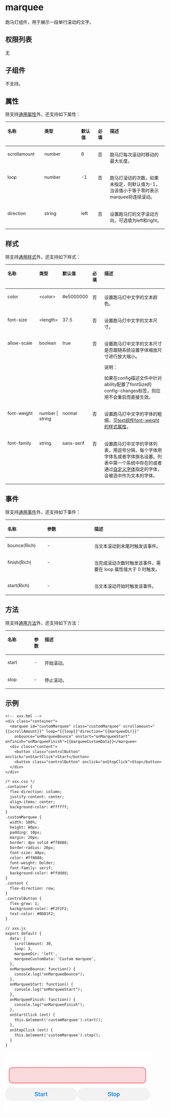 # marquee<a name="ZH-CN_TOPIC_0000001173324593"></a>

跑马灯组件，用于展示一段单行滚动的文字。

## 权限列表<a name="section11257113618419"></a>

无

## 子组件<a name="section9288143101012"></a>

不支持。

## 属性<a name="section2907183951110"></a>

除支持[通用属性](js-components-common-attributes.md)外，还支持如下属性：

<a name="table20633101642315"></a>
<table><thead align="left"><tr id="row663331618238"><th class="cellrowborder" valign="top" width="23.119999999999997%" id="mcps1.1.6.1.1"><p id="aa872998ac2d84843a3c5161889afffef"><a name="aa872998ac2d84843a3c5161889afffef"></a><a name="aa872998ac2d84843a3c5161889afffef"></a>名称</p>
</th>
<th class="cellrowborder" valign="top" width="23.119999999999997%" id="mcps1.1.6.1.2"><p id="ab2111648ee0e4f6d881be8954e7acaab"><a name="ab2111648ee0e4f6d881be8954e7acaab"></a><a name="ab2111648ee0e4f6d881be8954e7acaab"></a>类型</p>
</th>
<th class="cellrowborder" valign="top" width="10.48%" id="mcps1.1.6.1.3"><p id="ab377d1c90900478ea4ecab51e9a058af"><a name="ab377d1c90900478ea4ecab51e9a058af"></a><a name="ab377d1c90900478ea4ecab51e9a058af"></a>默认值</p>
</th>
<th class="cellrowborder" valign="top" width="7.5200000000000005%" id="mcps1.1.6.1.4"><p id="p824610360217"><a name="p824610360217"></a><a name="p824610360217"></a>必填</p>
</th>
<th class="cellrowborder" valign="top" width="35.76%" id="mcps1.1.6.1.5"><p id="a1d574a0044ed42ec8a2603bc82734232"><a name="a1d574a0044ed42ec8a2603bc82734232"></a><a name="a1d574a0044ed42ec8a2603bc82734232"></a>描述</p>
</th>
</tr>
</thead>
<tbody><tr id="row4159854131011"><td class="cellrowborder" valign="top" width="23.119999999999997%" headers="mcps1.1.6.1.1 "><p id="p17480906111"><a name="p17480906111"></a><a name="p17480906111"></a>scrollamount</p>
</td>
<td class="cellrowborder" valign="top" width="23.119999999999997%" headers="mcps1.1.6.1.2 "><p id="p11480105116"><a name="p11480105116"></a><a name="p11480105116"></a>number</p>
</td>
<td class="cellrowborder" valign="top" width="10.48%" headers="mcps1.1.6.1.3 "><p id="p9480809115"><a name="p9480809115"></a><a name="p9480809115"></a>6</p>
</td>
<td class="cellrowborder" valign="top" width="7.5200000000000005%" headers="mcps1.1.6.1.4 "><p id="p1848070181110"><a name="p1848070181110"></a><a name="p1848070181110"></a>否</p>
</td>
<td class="cellrowborder" valign="top" width="35.76%" headers="mcps1.1.6.1.5 "><p id="p164801809111"><a name="p164801809111"></a><a name="p164801809111"></a>跑马灯每次滚动时移动的最大长度。</p>
</td>
</tr>
<tr id="row66871514109"><td class="cellrowborder" valign="top" width="23.119999999999997%" headers="mcps1.1.6.1.1 "><p id="p84809019113"><a name="p84809019113"></a><a name="p84809019113"></a>loop</p>
</td>
<td class="cellrowborder" valign="top" width="23.119999999999997%" headers="mcps1.1.6.1.2 "><p id="p548000141112"><a name="p548000141112"></a><a name="p548000141112"></a>number</p>
</td>
<td class="cellrowborder" valign="top" width="10.48%" headers="mcps1.1.6.1.3 "><p id="p8480208113"><a name="p8480208113"></a><a name="p8480208113"></a>-1</p>
</td>
<td class="cellrowborder" valign="top" width="7.5200000000000005%" headers="mcps1.1.6.1.4 "><p id="p1948090161115"><a name="p1948090161115"></a><a name="p1948090161115"></a>否</p>
</td>
<td class="cellrowborder" valign="top" width="35.76%" headers="mcps1.1.6.1.5 "><p id="p164801031110"><a name="p164801031110"></a><a name="p164801031110"></a>跑马灯滚动的次数。如果未指定，则默认值为-1，当该值小于等于零时表示marquee将连续滚动。</p>
</td>
</tr>
<tr id="row192934491109"><td class="cellrowborder" valign="top" width="23.119999999999997%" headers="mcps1.1.6.1.1 "><p id="p44801808116"><a name="p44801808116"></a><a name="p44801808116"></a>direction</p>
</td>
<td class="cellrowborder" valign="top" width="23.119999999999997%" headers="mcps1.1.6.1.2 "><p id="p114809011116"><a name="p114809011116"></a><a name="p114809011116"></a>string</p>
</td>
<td class="cellrowborder" valign="top" width="10.48%" headers="mcps1.1.6.1.3 "><p id="p1248015019119"><a name="p1248015019119"></a><a name="p1248015019119"></a>left</p>
</td>
<td class="cellrowborder" valign="top" width="7.5200000000000005%" headers="mcps1.1.6.1.4 "><p id="p11480150191112"><a name="p11480150191112"></a><a name="p11480150191112"></a>否</p>
</td>
<td class="cellrowborder" valign="top" width="35.76%" headers="mcps1.1.6.1.5 "><p id="p64801707115"><a name="p64801707115"></a><a name="p64801707115"></a>设置跑马灯的文字滚动方向，可选值为left和right。</p>
</td>
</tr>
</tbody>
</table>

## 样式<a name="section14898114221220"></a>

除支持[通用样式](js-components-common-styles.md)外，还支持如下样式：

<a name="table155966253920"></a>
<table><thead align="left"><tr id="row195961025998"><th class="cellrowborder" valign="top" width="20.137986201379864%" id="mcps1.1.6.1.1"><p id="p1759616251194"><a name="p1759616251194"></a><a name="p1759616251194"></a>名称</p>
</th>
<th class="cellrowborder" valign="top" width="13.968603139686032%" id="mcps1.1.6.1.2"><p id="p759613251897"><a name="p759613251897"></a><a name="p759613251897"></a>类型</p>
</th>
<th class="cellrowborder" valign="top" width="18.358164183581643%" id="mcps1.1.6.1.3"><p id="p1659619251099"><a name="p1659619251099"></a><a name="p1659619251099"></a>默认值</p>
</th>
<th class="cellrowborder" valign="top" width="7.519248075192481%" id="mcps1.1.6.1.4"><p id="p45961225998"><a name="p45961225998"></a><a name="p45961225998"></a>必填</p>
</th>
<th class="cellrowborder" valign="top" width="40.01599840015999%" id="mcps1.1.6.1.5"><p id="p14596142511915"><a name="p14596142511915"></a><a name="p14596142511915"></a>描述</p>
</th>
</tr>
</thead>
<tbody><tr id="row16597162517910"><td class="cellrowborder" valign="top" width="20.137986201379864%" headers="mcps1.1.6.1.1 "><p id="p2059717251991"><a name="p2059717251991"></a><a name="p2059717251991"></a>color</p>
</td>
<td class="cellrowborder" valign="top" width="13.968603139686032%" headers="mcps1.1.6.1.2 "><p id="p75977251899"><a name="p75977251899"></a><a name="p75977251899"></a>&lt;color&gt;</p>
</td>
<td class="cellrowborder" valign="top" width="18.358164183581643%" headers="mcps1.1.6.1.3 "><p id="p859714251891"><a name="p859714251891"></a><a name="p859714251891"></a>#e5000000</p>
</td>
<td class="cellrowborder" valign="top" width="7.519248075192481%" headers="mcps1.1.6.1.4 "><p id="p185974256916"><a name="p185974256916"></a><a name="p185974256916"></a>否</p>
</td>
<td class="cellrowborder" valign="top" width="40.01599840015999%" headers="mcps1.1.6.1.5 "><p id="p15973251294"><a name="p15973251294"></a><a name="p15973251294"></a>设置跑马灯中文字的文本颜色。</p>
</td>
</tr>
<tr id="row6597525594"><td class="cellrowborder" valign="top" width="20.137986201379864%" headers="mcps1.1.6.1.1 "><p id="p359710255920"><a name="p359710255920"></a><a name="p359710255920"></a>font-size</p>
</td>
<td class="cellrowborder" valign="top" width="13.968603139686032%" headers="mcps1.1.6.1.2 "><p id="p11597112510915"><a name="p11597112510915"></a><a name="p11597112510915"></a>&lt;length&gt;</p>
</td>
<td class="cellrowborder" valign="top" width="18.358164183581643%" headers="mcps1.1.6.1.3 "><p id="p45974252096"><a name="p45974252096"></a><a name="p45974252096"></a>37.5</p>
</td>
<td class="cellrowborder" valign="top" width="7.519248075192481%" headers="mcps1.1.6.1.4 "><p id="p359711251697"><a name="p359711251697"></a><a name="p359711251697"></a>否</p>
</td>
<td class="cellrowborder" valign="top" width="40.01599840015999%" headers="mcps1.1.6.1.5 "><p id="p8597132516911"><a name="p8597132516911"></a><a name="p8597132516911"></a>设置跑马灯中文字的文本尺寸。</p>
</td>
</tr>
<tr id="row1859816259917"><td class="cellrowborder" valign="top" width="20.137986201379864%" headers="mcps1.1.6.1.1 "><p id="p1259882514916"><a name="p1259882514916"></a><a name="p1259882514916"></a>allow-scale</p>
</td>
<td class="cellrowborder" valign="top" width="13.968603139686032%" headers="mcps1.1.6.1.2 "><p id="p17598182515919"><a name="p17598182515919"></a><a name="p17598182515919"></a>boolean</p>
</td>
<td class="cellrowborder" valign="top" width="18.358164183581643%" headers="mcps1.1.6.1.3 "><p id="p145981525999"><a name="p145981525999"></a><a name="p145981525999"></a>true</p>
</td>
<td class="cellrowborder" valign="top" width="7.519248075192481%" headers="mcps1.1.6.1.4 "><p id="p145981252096"><a name="p145981252096"></a><a name="p145981252096"></a>否</p>
</td>
<td class="cellrowborder" valign="top" width="40.01599840015999%" headers="mcps1.1.6.1.5 "><p id="p7598192511919"><a name="p7598192511919"></a><a name="p7598192511919"></a>设置跑马灯中文字的文本尺寸是否跟随系统设置字体缩放尺寸进行放大缩小。</p>
<div class="note" id="note185981525290"><a name="note185981525290"></a><a name="note185981525290"></a><span class="notetitle"> 说明： </span><div class="notebody"><p id="p1259842517919"><a name="p1259842517919"></a><a name="p1259842517919"></a>如果在config描述文件中针对ability配置了fontSize的config-changes标签，则应用不会重启而直接生效。</p>
</div></div>
</td>
</tr>
<tr id="row659811251296"><td class="cellrowborder" valign="top" width="20.137986201379864%" headers="mcps1.1.6.1.1 "><p id="p155983256912"><a name="p155983256912"></a><a name="p155983256912"></a>font-weight</p>
</td>
<td class="cellrowborder" valign="top" width="13.968603139686032%" headers="mcps1.1.6.1.2 "><p id="p155982251699"><a name="p155982251699"></a><a name="p155982251699"></a>number | string</p>
</td>
<td class="cellrowborder" valign="top" width="18.358164183581643%" headers="mcps1.1.6.1.3 "><p id="p16598125093"><a name="p16598125093"></a><a name="p16598125093"></a>normal</p>
</td>
<td class="cellrowborder" valign="top" width="7.519248075192481%" headers="mcps1.1.6.1.4 "><p id="p8598172512913"><a name="p8598172512913"></a><a name="p8598172512913"></a>否</p>
</td>
<td class="cellrowborder" valign="top" width="40.01599840015999%" headers="mcps1.1.6.1.5 "><p id="p75985251598"><a name="p75985251598"></a><a name="p75985251598"></a>设置跑马灯中文字的字体的粗细，见<a href="js-components-basic-text.md#section5775351116">text组件font-weight的样式属性</a>。</p>
</td>
</tr>
<tr id="row155991725398"><td class="cellrowborder" valign="top" width="20.137986201379864%" headers="mcps1.1.6.1.1 "><p id="p1359915259911"><a name="p1359915259911"></a><a name="p1359915259911"></a>font-family</p>
</td>
<td class="cellrowborder" valign="top" width="13.968603139686032%" headers="mcps1.1.6.1.2 "><p id="p17599112517917"><a name="p17599112517917"></a><a name="p17599112517917"></a>string</p>
</td>
<td class="cellrowborder" valign="top" width="18.358164183581643%" headers="mcps1.1.6.1.3 "><p id="p115993251911"><a name="p115993251911"></a><a name="p115993251911"></a>sans-serif</p>
</td>
<td class="cellrowborder" valign="top" width="7.519248075192481%" headers="mcps1.1.6.1.4 "><p id="p145994259915"><a name="p145994259915"></a><a name="p145994259915"></a>否</p>
</td>
<td class="cellrowborder" valign="top" width="40.01599840015999%" headers="mcps1.1.6.1.5 "><p id="p1459972510914"><a name="p1459972510914"></a><a name="p1459972510914"></a>设置跑马灯中文字的字体列表，用逗号分隔，每个字体用字体名或者字体族名设置。列表中第一个系统中存在的或者通过<a href="js-components-common-customizing-font.md">自定义字体</a>指定的字体，会被选中作为文本的字体。</p>
</td>
</tr>
</tbody>
</table>

## 事件<a name="section3892191911214"></a>

除支持[通用事件](js-components-common-events.md)外，还支持如下事件：

<a name="table84827284164"></a>
<table><thead align="left"><tr id="row8483172891613"><th class="cellrowborder" valign="top" width="24.852485248524854%" id="mcps1.1.4.1.1"><p id="a426b8903842d48fa8012a24ff3c997eb"><a name="a426b8903842d48fa8012a24ff3c997eb"></a><a name="a426b8903842d48fa8012a24ff3c997eb"></a>名称</p>
</th>
<th class="cellrowborder" valign="top" width="29.552955295529554%" id="mcps1.1.4.1.2"><p id="a53448ba47e5e4ae9bf7774c90820e970"><a name="a53448ba47e5e4ae9bf7774c90820e970"></a><a name="a53448ba47e5e4ae9bf7774c90820e970"></a>参数</p>
</th>
<th class="cellrowborder" valign="top" width="45.5945594559456%" id="mcps1.1.4.1.3"><p id="add489ff50c444f24b759162c7f4bad9a"><a name="add489ff50c444f24b759162c7f4bad9a"></a><a name="add489ff50c444f24b759162c7f4bad9a"></a>描述</p>
</th>
</tr>
</thead>
<tbody><tr id="row16168174591613"><td class="cellrowborder" valign="top" width="24.852485248524854%" headers="mcps1.1.4.1.1 "><p id="p2558953141613"><a name="p2558953141613"></a><a name="p2558953141613"></a>bounce(Rich)</p>
</td>
<td class="cellrowborder" valign="top" width="29.552955295529554%" headers="mcps1.1.4.1.2 "><p id="p10558253161617"><a name="p10558253161617"></a><a name="p10558253161617"></a>-</p>
</td>
<td class="cellrowborder" valign="top" width="45.5945594559456%" headers="mcps1.1.4.1.3 "><p id="p65581539160"><a name="p65581539160"></a><a name="p65581539160"></a>当文本滚动到末尾时触发该事件。</p>
</td>
</tr>
<tr id="row101671442171616"><td class="cellrowborder" valign="top" width="24.852485248524854%" headers="mcps1.1.4.1.1 "><p id="p15585534167"><a name="p15585534167"></a><a name="p15585534167"></a>finish(Rich)</p>
</td>
<td class="cellrowborder" valign="top" width="29.552955295529554%" headers="mcps1.1.4.1.2 "><p id="p145584535165"><a name="p145584535165"></a><a name="p145584535165"></a>-</p>
</td>
<td class="cellrowborder" valign="top" width="45.5945594559456%" headers="mcps1.1.4.1.3 "><p id="p18558125361620"><a name="p18558125361620"></a><a name="p18558125361620"></a>当完成滚动次数时触发该事件。需要在 loop 属性值大于 0 时触发。</p>
</td>
</tr>
<tr id="row9227173721610"><td class="cellrowborder" valign="top" width="24.852485248524854%" headers="mcps1.1.4.1.1 "><p id="p35585536166"><a name="p35585536166"></a><a name="p35585536166"></a>start(Rich)</p>
</td>
<td class="cellrowborder" valign="top" width="29.552955295529554%" headers="mcps1.1.4.1.2 "><p id="p5558115318166"><a name="p5558115318166"></a><a name="p5558115318166"></a>-</p>
</td>
<td class="cellrowborder" valign="top" width="45.5945594559456%" headers="mcps1.1.4.1.3 "><p id="p1955817532168"><a name="p1955817532168"></a><a name="p1955817532168"></a>当文本滚动开始时触发该事件。</p>
</td>
</tr>
</tbody>
</table>

## 方法<a name="section47669296127"></a>

除支持[通用方法](js-components-common-methods.md)外，还支持如下方法：

<a name="ta27ae6832ab647a880ab27801368ec17"></a>
<table><thead align="left"><tr id="r00746cc3f4244fd7bf405d1640b42842"><th class="cellrowborder" valign="top" width="16.689999999999998%" id="mcps1.1.4.1.1"><p id="a6853bf471a534d9185a46033e5301a3c"><a name="a6853bf471a534d9185a46033e5301a3c"></a><a name="a6853bf471a534d9185a46033e5301a3c"></a>名称</p>
</th>
<th class="cellrowborder" valign="top" width="6.5600000000000005%" id="mcps1.1.4.1.2"><p id="a2f6b46265ccd412b8be977c934e2e06e"><a name="a2f6b46265ccd412b8be977c934e2e06e"></a><a name="a2f6b46265ccd412b8be977c934e2e06e"></a>参数</p>
</th>
<th class="cellrowborder" valign="top" width="76.75%" id="mcps1.1.4.1.3"><p id="ab97e815e4f734c4290f4f7cb608e45d4"><a name="ab97e815e4f734c4290f4f7cb608e45d4"></a><a name="ab97e815e4f734c4290f4f7cb608e45d4"></a>描述</p>
</th>
</tr>
</thead>
<tbody><tr id="rfd984b5dab4c419fb56fb95b53614076"><td class="cellrowborder" valign="top" width="16.689999999999998%" headers="mcps1.1.4.1.1 "><p id="a650170fd03b64d42894295d360ad74dd"><a name="a650170fd03b64d42894295d360ad74dd"></a><a name="a650170fd03b64d42894295d360ad74dd"></a>start</p>
</td>
<td class="cellrowborder" valign="top" width="6.5600000000000005%" headers="mcps1.1.4.1.2 "><p id="a634a82d9b27a449891db2c1e04622259"><a name="a634a82d9b27a449891db2c1e04622259"></a><a name="a634a82d9b27a449891db2c1e04622259"></a>-</p>
</td>
<td class="cellrowborder" valign="top" width="76.75%" headers="mcps1.1.4.1.3 "><p id="a8ab976e5b8344f9b9849843a5b30128a"><a name="a8ab976e5b8344f9b9849843a5b30128a"></a><a name="a8ab976e5b8344f9b9849843a5b30128a"></a>开始滚动。</p>
</td>
</tr>
<tr id="r15b7a1086fd047ea984b9cb4955dd98c"><td class="cellrowborder" valign="top" width="16.689999999999998%" headers="mcps1.1.4.1.1 "><p id="aab35a49bf5d440958734b6b30ae5c129"><a name="aab35a49bf5d440958734b6b30ae5c129"></a><a name="aab35a49bf5d440958734b6b30ae5c129"></a>stop</p>
</td>
<td class="cellrowborder" valign="top" width="6.5600000000000005%" headers="mcps1.1.4.1.2 "><p id="aaf270b3435ba4d1ba5c038066d3d08a8"><a name="aaf270b3435ba4d1ba5c038066d3d08a8"></a><a name="aaf270b3435ba4d1ba5c038066d3d08a8"></a>-</p>
</td>
<td class="cellrowborder" valign="top" width="76.75%" headers="mcps1.1.4.1.3 "><p id="a4ea339c3428f474696fe3491579ac922"><a name="a4ea339c3428f474696fe3491579ac922"></a><a name="a4ea339c3428f474696fe3491579ac922"></a>停止滚动。</p>
</td>
</tr>
</tbody>
</table>

## 示例<a name="section198211501414"></a>

```
<!-- xxx.hml -->
<div class="container">
  <marquee id="customMarquee" class="customMarquee" scrollamount="{{scrollAmount}}" loop="{{loop}}"direction="{{marqueeDir}}"
    onbounce="onMarqueeBounce" onstart="onMarqueeStart" onfinish="onMarqueeFinish">{{marqueeCustomData}}</marquee>
  <div class="content">
    <button class="controlButton" onclick="onStartClick">Start</button>
    <button class="controlButton" onclick="onStopClick">Stop</button>
  </div>
</div>
```

```
/* xxx.css */
.container {
  flex-direction: column;
  justify-content: center;
  align-items: center;
  background-color: #ffffff;
}
.customMarquee {
  width: 100%;
  height: 80px;
  padding: 10px;
  margin: 20px;
  border: 4px solid #ff8888;
  border-radius: 20px;
  font-size: 40px;
  color: #ff8888;
  font-weight: bolder;
  font-family: serif;
  background-color: #ffdddd;
}
.content {
  flex-direction: row;
}
.controlButton {
  flex-grow: 1;
  background-color: #F2F2F2;
  text-color: #0D81F2;
}
```

```
// xxx.js
export default {
  data: {
    scrollAmount: 30,
    loop: 3,
    marqueeDir: 'left',
    marqueeCustomData: 'Custom marquee',
  },
  onMarqueeBounce: function() {
    console.log("onMarqueeBounce");
  },
  onMarqueeStart: function() {
    console.log("onMarqueeStart");
  },
  onMarqueeFinish: function() {
    console.log("onMarqueeFinish");
  },
  onStartClick (evt) {
    this.$element('customMarquee').start();
  },
  onStopClick (evt) {
    this.$element('customMarquee').stop();
  }
}
```

![](figures/sample1.gif)

